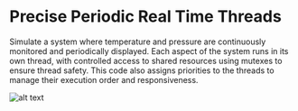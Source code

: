 # Precise Periodic Real Time Threads
Simulate a system where temperature and pressure are continuously monitored and periodically displayed. 
Each aspect of the system runs in its own thread, with controlled access to shared resources using mutexes to ensure thread safety. 
This code also assigns priorities to the threads to manage their execution order and responsiveness.

![alt text](https://github.com/Ausrif-Dev/RM-algorithm/blob/2b92cfe8a1605e0c0b0c155151372d2379e9c8f6/Run4SimRes.PNG?raw=true)

